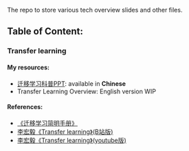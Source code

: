 The repo to store various tech overview slides and other files.

## Table of Content:

 ### Transfer learning
 #### My resources:
- [迁移学习科普PPT](https://github.com/OXPHOS/SlidesRepo/blob/master/TransferLearning.pdf):
available in __Chinese__ 
- Transfer Learning Overview: English version WIP

#### References:
- [《迁移学习简明手册》](https://github.com/jindongwang/transferlearning-tutorial)
- [李宏毅《Transfer learning》(B站版)](https://www.bilibili.com/video/BV1LW411u7pA?t=2120)
- [李宏毅《Transfer learning》(youtube版)](https://www.youtube.com/watch?v=qD6iD4TFsdQ&t=4s)

